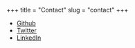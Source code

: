+++
title = "Contact"
slug = "contact"
+++

* [Github](https://github.com/fatcookies)
* [Twitter](https://twitter.com/fatcoookies)
* [LinkedIn](https://www.linkedin.com/in/adam-piekarski-a678a1b9)
